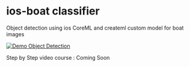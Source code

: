 # ios-boat classifier

Object detection using ios CoreML and createml custom model for boat images

[![Demo Object Detection](https://evergreenllc2020.github.io/img/ios-boat.gif)](https://youtu.be/eDvmwR0N7dU)

Step by Step video course : Coming Soon


